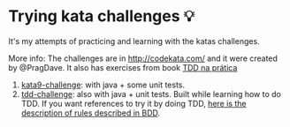 # Trying kata challenges :bulb:
It's my attempts of practicing and learning with the katas challenges.

More info:
The challenges are in http://codekata.com/ and it were created by @PragDave.
It also has exercises from book [TDD na prática](https://www.amazon.com.br/TDD-na-Pr%C3%A1tica-Camilo-Lopes/dp/853990327X?tag=goog0ef-20&smid=A1ZZFT5FULY4LN&ascsubtag=45135ef9-64c2-4192-8839-d4c68f2282b5)

1. [kata9-challenge](https://github.com/HaysaRodrigues/trying-kata-challenges/tree/master/kata9-challenge): with java + some unit tests.
2. [tdd-challenge](https://github.com/HaysaRodrigues/trying-kata-challenges/tree/master/tdd-challenge): also with java + unit tests. Built while learning how to do TDD.
If you want references to try it by doing TDD, [here is the description of rules described in BDD](https://github.com/HaysaRodrigues/trying-kata-challenges/blob/master/tdd-challenge/src/test/resources/RG.feature).

